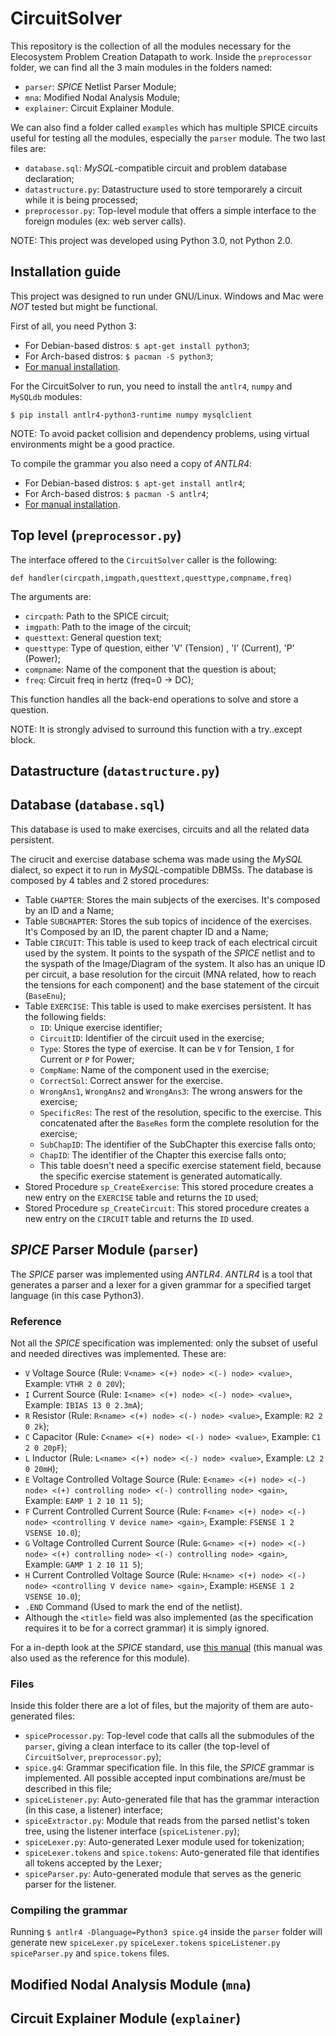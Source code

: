 # CircuitSolver


This repository is the collection of all the modules necessary for the Elecosystem Problem Creation Datapath to work. Inside the `preprocessor` folder, we can find all the 3 main modules in the folders named:
* `parser`: *SPICE* Netlist Parser Module;
* `mna`: Modified Nodal Analysis Module;
* `explainer`: Circuit Explainer Module.                                                                          
                                                                                                                  
We can also find a folder called `examples` which has multiple SPICE circuits useful for testing all the modules, especially the `parser` module.
The two last files are:                                                                                           
* `database.sql`: *MySQL*-compatible circuit and problem database declaration;                                    
* `datastructure.py`: Datastructure used to store temporarely a circuit while it is being processed;              
* `preprocessor.py`: Top-level module that offers a simple interface to the foreign modules (ex: web server calls).
                                                                                                                  
NOTE: This project was developed using Python 3.0, not Python 2.0.                                                                                                          
                                                    
                                                    
## Installation guide


This project was designed to run under GNU/Linux. Windows and Mac were *NOT* tested but might be functional. 

First of all, you need Python 3:

* For Debian-based distros: `$ apt-get install python3`;
* For Arch-based distros: `$ pacman -S python3`;
* [For manual installation](https://www.python.org/downloads/).

For the CircuitSolver to run, you need to install the `antlr4`, `numpy` and `MySQLdb` modules:

`$ pip install antlr4-python3-runtime numpy mysqlclient`

NOTE: To avoid packet collision and dependency problems, using virtual environments might be a good practice.


To compile the grammar you also need a copy of *ANTLR4*:

* For Debian-based distros: `$ apt-get install antlr4`;
* For Arch-based distros: `$ pacman -S antlr4`;
* [For manual installation](http://www.antlr.org/).


                                                                                                                                                                            
## Top level (`preprocessor.py`)                                                                                                                                            
The interface offered to the `CircuitSolver` caller is the following:

`def handler(circpath,imgpath,questtext,questtype,compname,freq)`

The arguments are:
* `circpath`: Path to the SPICE circuit;
* `imgpath`: Path to the image of the circuit;
* `questtext`: General question text;
* `questtype`: Type of question, either 'V' (Tension) , 'I' (Current), 'P' (Power);
* `compname`: Name of the component that the question is about;
* `freq`: Circuit freq in hertz (freq=0 -> DC);

This function handles all the back-end operations to solve and store a question.


NOTE: It is strongly advised to surround this function with a try..except block.






## Datastructure (`datastructure.py`)

## Database (`database.sql`)

This database is used to make exercises, circuits and all the related data persistent.

The cirucit and exercise database schema was made using the *MySQL* dialect, so expect it to run in *MySQL*-compatible DBMSs.
The database is composed by 4 tables and 2 stored procedures:

* Table `CHAPTER`: Stores the main subjects of the exercises. It's composed by an ID and a Name;
* Table `SUBCHAPTER`: Stores the sub topics of incidence of the  exercises. It's Composed by an ID, the parent chapter ID and a Name;
* Table `CIRCUIT`: This table is used to keep track of each electrical circuit used by the system. It points to the syspath of the *SPICE* netlist and to the syspath of the Image/Diagram of the system. It also has an unique ID per circuit, a base resolution for the circuit (MNA related, how to reach the tensions for each component) and the base statement of the circuit (`BaseEnu`);
* Table `EXERCISE`: This table is used to make exercises persistent. It has the following fields:
	* `ID`: Unique exercise identifier;
	* `CircuitID`: Identifier of the circuit used in the exercise;
	* `Type`: Stores the type of exercise. It can be `V` for Tension, `I` for Current or `P` for Power;
	* `CompName`: Name of the component used in the exercise;
	* `CorrectSol`: Correct answer for the exercise.
	* `WrongAns1`, `WrongAns2` and `WrongAns3`: The wrong answers for the exercise;
	* `SpecificRes`: The rest of the resolution, specific to the exercise. This concatenated after the `BaseRes` form the complete resolution for the exercise;
	* `SubChapID`: The identifier of the SubChapter this exercise falls onto;
	* `ChapID`: The identifier of the Chapter this exercise falls onto;
	* This table doesn't need a specific exercise statement field, because the specific exercise statement is generated automatically.
* Stored Procedure `sp_CreateExercise`: This stored procedure creates a new entry on the `EXERCISE` table and returns the `ID` used;
* Stored Procedure `sp_CreateCircuit`: This stored procedure creates a new entry on the `CIRCUIT` table and returns the `ID` used.


## *SPICE* Parser Module (`parser`)

The *SPICE* parser was implemented using *ANTLR4*. *ANTLR4* is a tool that generates a parser and a lexer for a given grammar for a specified target language (in this case Python3).

### Reference

Not all the *SPICE* specification was implemented: only the subset of useful and needed directives was implemented. These are:
* `V` Voltage Source (Rule: `V<name> <(+) node> <(-) node> <value>`, Example: `VTHR 2 0 20V`);
* `I` Current Source (Rule: `I<name> <(+) node> <(-) node> <value>`, Example: `IBIAS 13 0 2.3mA`);
* `R` Resistor (Rule: `R<name> <(+) node> <(-) node> <value>`, Example: `R2 2 0 2k`);
* `C` Capacitor (Rule: `C<name> <(+) node> <(-) node> <value>`, Example: `C1 2 0 20pF`);
* `L` Inductor (Rule: `L<name> <(+) node> <(-) node> <value>`, Example: `L2 2 0 20mH`);
* `E` Voltage Controlled Voltage Source (Rule: `E<name> <(+) node> <(-) node> <(+) controlling node> <(-) controlling node> <gain>`, Example: `EAMP 1 2 10 11 5`);
* `F` Current Controlled Current Source (Rule: `F<name> <(+) node> <(-) node> <controlling V device name> <gain>`, Example: `FSENSE 1 2 VSENSE 10.0`);
* `G` Voltage Controlled Current Source (Rule: `G<name> <(+) node> <(-) node> <(+) controlling node> <(-) controlling node> <gain>`, Example: `GAMP 1 2 10 11 5`);
* `H` Current Controlled Voltage Source (Rule: `H<name> <(+) node> <(-) node> <controlling V device name> <gain>`, Example: `HSENSE 1 2 VSENSE 10.0`);
* `.END` Command (Used to mark the end of the netlist).
* Although the `<title>` field was also implemented (as the specification requires it to be for a correct grammar) it is simply ignored.

For a in-depth look at the *SPICE* standard, use [this manual](https://www.seas.upenn.edu/~jan/spice/PSpice_ReferenceguideOrCAD.pdf) (this manual was also used as the reference for this module).

### Files


Inside this folder there are a lot of files, but the majority of them are auto-generated files:
* `spiceProcessor.py`: Top-level code that calls all the submodules of the `parser`, giving a clean interface to its caller (the top-level of `CircuitSolver`, `preprocessor.py`);
* `spice.g4`: Grammar specification file. In this file, the *SPICE* grammar is implemented. All possible accepted input combinations are/must be described in this file;
* `spiceListener.py`: Auto-generated file that has the grammar interaction (in this case, a listener) interface;
* `spiceExtractor.py`: Module that reads from the parsed netlist's token tree, using the listener interface (`spiceListener.py`);
* `spiceLexer.py`: Auto-generated Lexer module used for tokenization; 
* `spiceLexer.tokens` and `spice.tokens`: Auto-generated file that identifies all tokens accepted by the Lexer;
* `spiceParser.py`: Auto-generated module that serves as the generic parser for the listener.


### Compiling the grammar

Running `$ antlr4 -Dlanguage=Python3 spice.g4` inside the `parser` folder will generate new `spiceLexer.py` `spiceLexer.tokens` `spiceListener.py` `spiceParser.py` and `spice.tokens` files.

## Modified Nodal Analysis Module (`mna`)


## Circuit Explainer Module (`explainer`)



